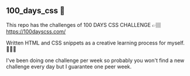 ## 100_days_css 🎨

This repo has the challenges of 100 DAYS CSS CHALLENGE 👉🏽 https://100dayscss.com/ 

Written HTML and CSS snippets as a creative learning process for myself. 👩🏽‍💻

I've been doing one challenge per week so probably you won't find a new challenge every day but I guarantee one peer week. 
